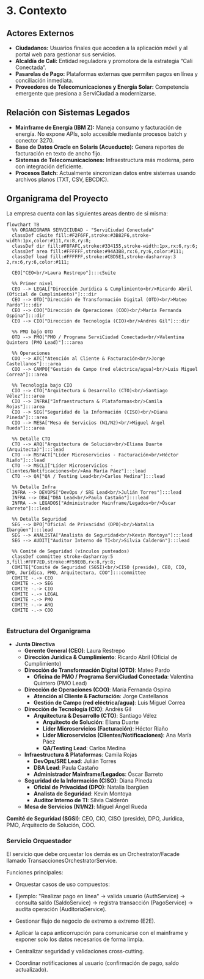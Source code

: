 # 3. Contexto

## Actores Externos

- **Ciudadanos:** Usuarios finales que acceden a la aplicación móvil y al portal web para gestionar sus servicios.  
- **Alcaldía de Cali:** Entidad reguladora y promotora de la estrategia “Cali Conectada”.  
- **Pasarelas de Pago:** Plataformas externas que permiten pagos en línea y conciliación inmediata.  
- **Proveedores de Telecomunicaciones y Energía Solar:** Competencia emergente que presiona a ServiCiudad a modernizarse.  

## Relación con Sistemas Legados

- **Mainframe de Energía (IBM Z):** Maneja consumo y facturación de energía. No expone APIs, solo accesible mediante procesos batch y conector 3270.  
- **Base de Datos Oracle en Solaris (Acueducto):** Genera reportes de facturación en texto de ancho fijo.  
- **Sistemas de Telecomunicaciones:** Infraestructura más moderna, pero con integración deficiente.  
- **Procesos Batch:** Actualmente sincronizan datos entre sistemas usando archivos planos (TXT, CSV, EBCDIC).

## Organigrama del Proyecto

La empresa cuenta con las siguientes areas dentro de si misma:  

```mermaid
flowchart TB
  %% ORGANIGRAMA SERVICIUDAD - "ServiCiudad Conectada"
  classDef cSuite fill:#F2F6FF,stroke:#3B82F6,stroke-width:1px,color:#111,rx:8,ry:8;
  classDef dir fill:#F8FAFC,stroke:#334155,stroke-width:1px,rx:6,ry:6;
  classDef area fill:#FFFFFF,stroke:#94A3B8,rx:6,ry:6,color:#111;
  classDef lead fill:#FFFFFF,stroke:#CBD5E1,stroke-dasharray:3 2,rx:6,ry:6,color:#111;

  CEO["CEO<br/>Laura Restrepo"]:::cSuite

  %% Primer nivel
  CEO --> LEGAL["Dirección Jurídica & Cumplimiento<br/>Ricardo Abril (Oficial de Cumplimiento)"]:::dir
  CEO --> OTD["Dirección de Transformación Digital (OTD)<br/>Mateo Pardo"]:::dir
  CEO --> COO["Dirección de Operaciones (COO)<br/>María Fernanda Ospina"]:::dir
  CEO --> CIO["Dirección de Tecnología (CIO)<br/>Andrés Gil"]:::dir

  %% PMO bajo OTD
  OTD --> PMO["PMO / Programa ServiCiudad Conectada<br/>Valentina Quintero (PMO Lead)"]:::area

  %% Operaciones
  COO --> ATC["Atención al Cliente & Facturación<br/>Jorge Castellanos"]:::area
  COO --> CAMPO["Gestión de Campo (red eléctrica/agua)<br/>Luis Miguel Correa"]:::area

  %% Tecnología bajo CIO
  CIO --> CTO["Arquitectura & Desarrollo (CTO)<br/>Santiago Vélez"]:::area
  CIO --> INFRA["Infraestructura & Plataformas<br/>Camila Rojas"]:::area
  CIO --> SEG["Seguridad de la Información (CISO)<br/>Diana Pineda"]:::area
  CIO --> MESA["Mesa de Servicios (N1/N2)<br/>Miguel Ángel Rueda"]:::area

  %% Detalle CTO
  CTO --> ARQ["Arquitectura de Solución<br/>Eliana Duarte (Arquitecta)"]:::lead
  CTO --> MSFACT["Líder Microservicios - Facturación<br/>Héctor Riaño"]:::lead
  CTO --> MSCLI["Líder Microservicios - Clientes/Notificaciones<br/>Ana María Páez"]:::lead
  CTO --> QA["QA / Testing Lead<br/>Carlos Medina"]:::lead

  %% Detalle Infra
  INFRA --> DEVOPS["DevOps / SRE Lead<br/>Julián Torres"]:::lead
  INFRA --> DBA["DBA Lead<br/>Paula Castaño"]:::lead
  INFRA --> LEGADOS["Administrador Mainframe/Legados<br/>Óscar Barreto"]:::lead

  %% Detalle Seguridad
  SEG --> DPO["Oficial de Privacidad (DPO)<br/>Natalia Ibargüen"]:::lead
  SEG --> ANALISTA["Analista de Seguridad<br/>Kevin Montoya"]:::lead
  SEG --> AUDIT["Auditor Interno de TI<br/>Silvia Calderón"]:::lead

  %% Comité de Seguridad (vínculos punteados)
  classDef committee stroke-dasharray:5 3,fill:#FFF7ED,stroke:#F59E0B,rx:8,ry:8;
  COMITE["Comité de Seguridad (SGSI)<br/>CISO (preside), CEO, CIO, DPO, Jurídica, PMO, Arquitectura, COO"]:::committee
  COMITE -.-> CEO
  COMITE -.-> SEG
  COMITE -.-> CIO
  COMITE -.-> LEGAL
  COMITE -.-> PMO
  COMITE -.-> ARQ
  COMITE -.-> COO


```
### Estructura del Organigrama

- **Junta Directiva**
  - **Gerente General (CEO)**: Laura Restrepo
  - **Dirección Jurídica & Cumplimiento**: Ricardo Abril (Oficial de Cumplimiento)
  - **Dirección de Transformación Digital (OTD)**: Mateo Pardo
    - **Oficina de PMO / Programa ServiCiudad Conectada**: Valentina Quintero (PMO Lead)
  - **Dirección de Operaciones (COO)**: María Fernanda Ospina
    - **Atención al Cliente & Facturación**: Jorge Castellanos
    - **Gestión de Campo (red eléctrica/agua)**: Luis Miguel Correa
  - **Dirección de Tecnología (CIO)**: Andrés Gil
    - **Arquitectura & Desarrollo (CTO)**: Santiago Vélez
      - **Arquitecto de Solución**: Eliana Duarte
      - **Líder Microservicios (Facturación)**: Héctor Riaño
      - **Líder Microservicios (Clientes/Notificaciones)**: Ana María Páez
      - **QA/Testing Lead**: Carlos Medina
  - **Infraestructura & Plataformas**: Camila Rojas
    - **DevOps/SRE Lead**: Julián Torres
    - **DBA Lead**: Paula Castaño
    - **Administrador Mainframe/Legados**: Óscar Barreto
  - **Seguridad de la Información (CISO)**: Diana Pineda
    - **Oficial de Privacidad (DPO)**: Natalia Ibargüen
    - **Analista de Seguridad**: Kevin Montoya
    - **Auditor Interno de TI**: Silvia Calderón
  - **Mesa de Servicios (N1/N2)**: Miguel Ángel Rueda

**Comité de Seguridad (SGSI)**: CEO, CIO, CISO (preside), DPO, Jurídica, PMO, Arquitecto de Solución, COO.

### Servicio Orquestador
El servicio que debe orquestar los demás es un Orchestrator/Facade llamado TransaccionesOrchestratorService.

Funciones principales:

- Orquestar casos de uso compuestos:

- Ejemplo: "Realizar pago en línea" → valida usuario (AuthService) → consulta saldo (SaldoService) → registra transacción (PagoService) → audita operación (AuditoriaService).

- Gestionar flujo de negocio de extremo a extremo (E2E).

- Aplicar la capa anticorrupción para comunicarse con el mainframe y exponer solo los datos necesarios de forma limpia.

- Centralizar seguridad y validaciones cross-cutting.

- Coordinar notificaciones al usuario (confirmación de pago, saldo actualizado).
